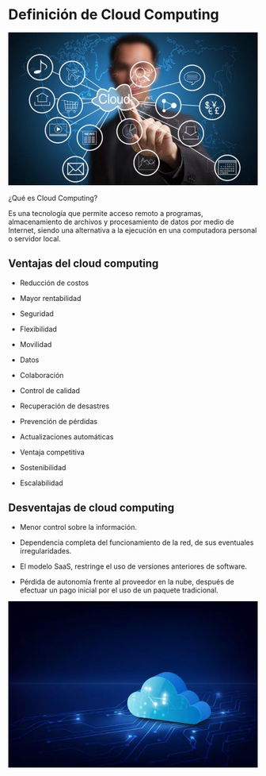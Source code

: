 # Definición de Cloud Computing

![000](https://github.com/pdjarapa/cloud_dswac/raw/main/media/Cloud_Computing2.jpg)

¿Qué es Cloud Computing?

Es una tecnología que permite acceso remoto a programas, almacenamiento de archivos y procesamiento de datos por medio de Internet, siendo una alternativa a la ejecución en una computadora personal o servidor local.

## Ventajas del cloud computing

- Reducción de costos

- Mayor rentabilidad

- Seguridad

- Flexibilidad

- Movilidad

- Datos

- Colaboración

- Control de calidad

- Recuperación de desastres

- Prevención de pérdidas

- Actualizaciones automáticas

- Ventaja competitiva

- Sostenibilidad

- Escalabilidad


## Desventajas de cloud computing

+ Menor control sobre la información.

+ Dependencia completa del funcionamiento de la red, de sus eventuales irregularidades.

+ El modelo SaaS, restringe el uso de versiones anteriores de software.

+ Pérdida de autonomía frente al proveedor en la nube, después de efectuar un pago inicial por el uso de un paquete tradicional.

![001](https://github.com/pdjarapa/cloud_dswac/raw/main/media/cloud2.png)